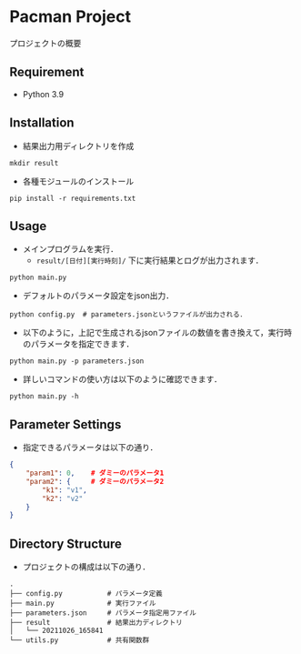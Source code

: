 # Pacman Project

プロジェクトの概要

## Requirement
- Python 3.9


## Installation
- 結果出力用ディレクトリを作成
```shell
mkdir result
```
- 各種モジュールのインストール
```shell
pip install -r requirements.txt
```


## Usage
- メインプログラムを実行．
  - `result/[日付][実行時刻]/` 下に実行結果とログが出力されます．
```shell
python main.py
```
- デフォルトのパラメータ設定をjson出力．
```shell
python config.py  # parameters.jsonというファイルが出力される．
```
- 以下のように，上記で生成されるjsonファイルの数値を書き換えて，実行時のパラメータを指定できます．
```shell
python main.py -p parameters.json
```
- 詳しいコマンドの使い方は以下のように確認できます．
```shell
python main.py -h
```


## Parameter Settings

- 指定できるパラメータは以下の通り．
```json
{
    "param1": 0,    # ダミーのパラメータ1
    "param2": {     # ダミーのパラメータ2
        "k1": "v1",
        "k2": "v2"
    }
}
```

## Directory Structure
- プロジェクトの構成は以下の通り．
```shell
.
├── config.py           # パラメータ定義
├── main.py             # 実行ファイル
├── parameters.json     # パラメータ指定用ファイル
├── result              # 結果出力ディレクトリ
│   └── 20211026_165841
└── utils.py            # 共有関数群
```
